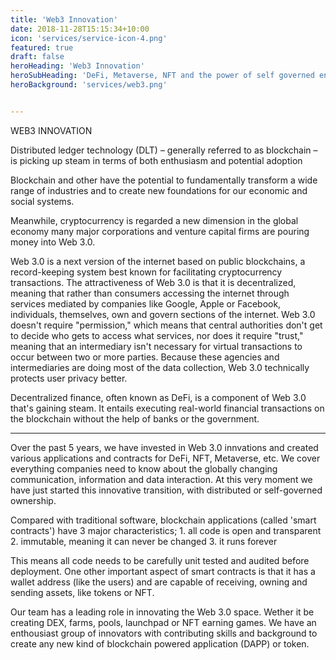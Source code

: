 ```yaml
---
title: 'Web3 Innovation'
date: 2018-11-28T15:15:34+10:00
icon: 'services/service-icon-4.png'
featured: true
draft: false
heroHeading: 'Web3 Innovation'
heroSubHeading: 'DeFi, Metaverse, NFT and the power of self governed entities'
heroBackground: 'services/web3.png'


---
```


WEB3 INNOVATION

Distributed ledger technology (DLT) – generally referred to as blockchain – is picking up steam in terms of both enthusiasm and potential adoption

Blockchain and other have the potential to fundamentally transform a wide range of industries and to create new foundations for our economic and social systems.

Meanwhile, cryptocurrency is regarded a new dimension in the global economy  many major corporations and venture capital firms are pouring money into Web 3.0.

Web 3.0 is a next version of the internet based on public blockchains, a record-keeping system best known for facilitating cryptocurrency transactions. 
The attractiveness of Web 3.0 is that it is decentralized, meaning that rather than consumers accessing the internet through services mediated by companies like Google, Apple or Facebook, individuals, themselves, own and govern sections of the internet.
Web 3.0 doesn't require "permission," which means that central authorities don't get to decide who gets to access what services, nor does it require "trust," meaning that an intermediary isn't necessary for virtual transactions to occur between two or more parties. 
Because these agencies and intermediaries are doing most of the data collection, Web 3.0 technically protects user privacy better.

Decentralized finance, often known as DeFi, is a component of Web 3.0 that's gaining steam. It entails executing real-world financial transactions on the blockchain without the help of banks or the government. 

- - -

Over the past 5 years, we have invested in Web 3.0 innvations and created various applications and contracts for DeFi, NFT, Metaverse, etc. We cover everything companies need to know about the globally changing communication, information and data interaction. At this very moment we have just started this innovative transition, with distributed or self-governed ownership. 

Compared with traditional software, blockchain applications (called 'smart contracts') have 3 major characteristics;
    1. all code is open and transparent
    2. immutable, meaning it can never be changed
    3. it runs forever

This means all code needs to be carefully unit tested and audited before deployment. One other important aspect of smart contracts is that it has a wallet address (like the users) and are capable of receiving, owning and sending assets, like tokens or NFT.

Our team has a leading role in innovating the Web 3.0 space. Wether it be creating DEX, farms, pools, launchpad or NFT earning games. We have an enthousiast group of innovators with contributing skills and background to create any new kind of blockchain powered application (DAPP) or token.


